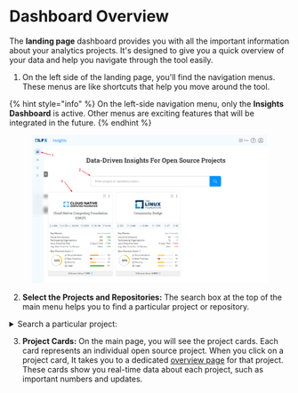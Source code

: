 # Dashboard Overview

The **landing page** dashboard provides you with all the important information about your analytics projects. It's designed to give you a quick overview of your data and help you navigate through the tool easily.

1. On the left side of the landing page, you'll find the navigation menus. These menus are like shortcuts that help you move around the tool.&#x20;

{% hint style="info" %}
On the left-side navigation menu, only the **Insights Dashboard** is active. Other menus are exciting features that will be integrated in the future.
{% endhint %}

<figure><img src="../../../../.gitbook/assets/2023-06-22_18h02_35.png" alt=""><figcaption></figcaption></figure>

2. **Select the Projects and Repositories:** The search box at the top of the main menu helps you to find a particular project or repository.

<details>

<summary>Search a particular project: </summary>

1. To find a particular project, simply enter its name or relevant keywords into the search box.
2. As you type, the search functionality provides real-time suggestions based on your input, making it easier to identify the desired project quickly.
3. Once you find the project you're looking for, you can click on it to access its dedicated overview page.

</details>

3. **Project Cards:** On the main page, you will see the project cards. Each card represents an individual open source project. When you click on a project card, It takes you to a dedicated [overview page](../../overview-page/) for that project. These cards show you real-time data about each project, such as important numbers and updates.

